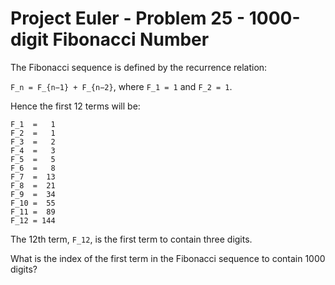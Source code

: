 # Project Euler - Problem 25 - 1000-digit Fibonacci Number
The Fibonacci sequence is defined by the recurrence relation:

`F_n = F_{n−1} + F_{n−2}`, where `F_1 = 1` and `F_2 = 1`.

Hence the first 12 terms will be:

    F_1  =   1
    F_2  =   1
    F_3  =   2
    F_4  =   3
    F_5  =   5
    F_6  =   8
    F_7  =  13
    F_8  =  21
    F_9  =  34
    F_10 =  55
    F_11 =  89
    F_12 = 144

The 12th term, `F_12`, is the first term to contain three digits.

What is the index of the first term in the Fibonacci sequence to contain 1000 digits?
